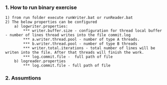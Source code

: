 ### 1. How to run binary exercise
    1) from run folder execute runWriter.bat or runReader.bat
    2) The below properties can be configured
        a) logwriter.properties:
            *** writer.buffer.size - configuration for thread local buffer - number of lines thread writes into the file commit.log
            *** a.writer.thread.pool - number of type A threads.
            *** b.writer.thread.pool - number of type B threads
            *** writer.total.iterations - total number of lines will be writen into the file. After that threads will finish the work.
            *** log.commit.file -  full path of file
        b) logreader.properties
            *** log.commit.file - full path of file

### 2. Assumtions
